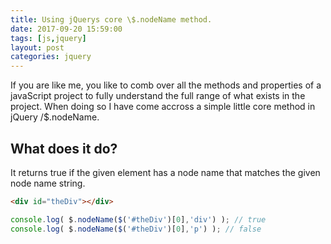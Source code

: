 ```yaml
---
title: Using jQuerys core \$.nodeName method.
date: 2017-09-20 15:59:00
tags: [js,jquery]
layout: post
categories: jquery
---
```


If you are like me, you like to comb over all the methods and properties of a javaScript project to fully understand the full range of what exists in the project. When doing so I have come accross a simple little core method in jQuery /$.nodeName.

<!-- more -->

## What does it do?

It returns true if the given element has a node name that matches the given node name string.

```html
<div id="theDiv"></div>
```

```js
console.log( $.nodeName($('#theDiv')[0],'div') ); // true
console.log( $.nodeName($('#theDiv')[0],'p') ); // false
```